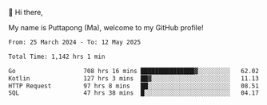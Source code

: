 👋 Hi there,

My name is Puttapong (Ma), welcome to my GitHub profile!

<!--START_SECTION:waka-->

```txt
From: 25 March 2024 - To: 12 May 2025

Total Time: 1,142 hrs 1 min

Go                   708 hrs 16 mins ███████████████▓░░░░░░░░░   62.02 %
Kotlin               127 hrs 3 mins  ██▓░░░░░░░░░░░░░░░░░░░░░░   11.13 %
HTTP Request         97 hrs 8 mins   ██░░░░░░░░░░░░░░░░░░░░░░░   08.51 %
SQL                  47 hrs 38 mins  █░░░░░░░░░░░░░░░░░░░░░░░░   04.17 %
```

<!--END_SECTION:waka-->
